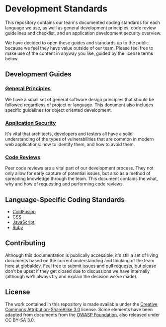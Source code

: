# Development Standards

This repository contains our team's documented coding standards for each
language we use, as well as general development principles, code review
guidelines and checklist, and an application development security overview.

We have decided to open these guides and standards up to the public because we
feel they have value outside of our team.  Please feel free to make use of the
content in anyway you like, guided by the license terms below.

## Development Guides

### [General Principles](principles.md)

We have a small set of general software design principles that should be
followed regardless of project or language.  This document also includes
specific guidelines for object oriented development.

### [Application Security](security.md)

It's vital that architects, developers and testers all have a solid
understanding of the types of vulnerabilities that are common in modern web
applications: how to identify them, and how to avoid them.

### [Code Reviews](code-reviews.md)

Peer code reviews are a vital part of our development process.  They not only
allow for early capture of potential issues, but also as a method of spreading
knowledge through the team.  This document contains the what, why and how of
requesting and performing code reviews.


## Language-Specific Coding Standards

* [ColdFusion](languages/coldfusion.md)
* [CSS](languages/css.md)
* [JavaScript](languages/javascript.md)
* [Ruby](languages/ruby.md)


## Contributing

Although this documentation is publically accessible, it's still a set of
living documents based on the current understanding and thinking of the team
here at globaldev.  Feel free to submit issues and pull requests, but please
don't be upset if they get closed due to discussions we have internally
(although we'll always try and explain the decision we've made).

## License

The work contained in this repository is made available under the [Creative
Commons Attribution-ShareAlike 3.0][cc-by-sa] license.  Some elements have been
adapted from documents from the [OWASP Foundation][owasp], also released under
CC BY-SA 3.0.

[cc-by-sa]: http://creativecommons.org/licenses/by-sa/3.0/
[owasp]: https://www.owasp.org/
